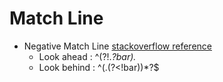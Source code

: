   
# Match Line

* Negative Match Line [stackoverflow reference](https://stackoverflow.com/questions/1240275/how-to-negate-specific-word-in-regex#answer-1240293)
  * Look ahead : ^(?!.*?bar).*
  * Look behind : ^(.(?<!bar))*?$
 